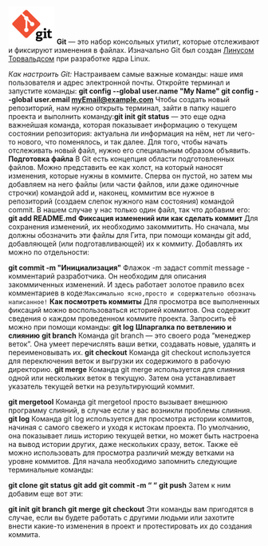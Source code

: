 ![Git Logo](\Git_logo.jpg)
**Git** — это набор консольных утилит, которые отслеживают и фиксируют изменения в файлах. Изначально Git был создан [Линусом Торвальдсом](https://ru.wikipedia.org/wiki/Торвальдс,_Линус) при разработке ядра Linux. 

 *Как настроить Git:*
 Настраиваем самые важные команды: наше имя пользователя и адрес электронной почты. Откройте терминал и запустите команды:
 **git config --global user.name "My Name"
git config --global user.email myEmail@example.com**
Чтобы создать новый репозиторий, нам нужно открыть терминал, зайти в папку нашего проекта и выполнить команду:**git init**
 **git status** — это еще одна важнейшая команда, которая показывает информацию о текущем состоянии репозитория: актуальна ли информация на нём, нет ли чего-то нового, что поменялось, и так далее.
 Для того, чтобы начать отслеживать новый файл, нужно его специальным образом объявить.
     **Подготовка файла**
     В Git есть концепция области подготовленных файлов. Можно представить ее как холст, на который наносят изменения, которые нужны в коммите. Сперва он пустой, но затем мы добавляем на него файлы (или части файлов, или даже одиночные строчки) командой add и, наконец, коммитим все нужное в репозиторий (создаем слепок нужного нам состояния) командой commit.
В нашем случае у нас только один файл, так что добавим его: **git add README.md**
**Фиксация изменений или как сделать коммит**
Для сохранения изменений, их необходимо закоммитить. Но сначала, мы должны обозначить эти файлы для Гита, при помощи команды git add, добавляющей (или подготавливающей) их к коммиту. Добавлять их можно по отдельности:

**git commit -m "Инициализация"**
Флажок -m задаст commit message - комментарий разработчика. Он необходим для описания закоммиченных изменений. И здесь работает золотое правило всех комментариев в коде:```Максимально ясно,просто и содержательно обозначь написанное!```
**Как посмотреть коммиты**
Для просмотра все выполненных фиксаций можно воспользоваться историей коммитов. Она содержит сведения о каждом проведенном коммите проекта. Запросить её можно при помощи команды:
**git log**
**Шпаргалка по ветвлению и слиянию**
**git branch**
Команда git branch — это своего рода “менеджер веток”. Она умеет перечислять ваши ветки, создавать новые, удалять и переименовывать их.
**git checkout**
Команда git checkout используется для переключения веток и выгрузки их содержимого в рабочую директорию.
**git merge**
Команда git merge используется для слияния одной или нескольких веток в текущую. Затем она устанавливает указатель текущей ветки на результирующий коммит.

**git mergetool**
Команда git mergetool просто вызывает внешнюю программу слияний, в случае если у вас возникли проблемы слияния.
**git log**
Команда git log используется для просмотра истории коммитов, начиная с самого свежего и уходя к истокам проекта. По умолчанию, она показывает лишь историю текущей ветки, но может быть настроена на вывод истории других, даже нескольких сразу, веток. Также её можно использовать для просмотра различий между ветками на уровне коммитов.
Для начала необходимо запомнить следующие терминальные команды:

**git clone**
**git status**
**git add**
**git commit -m “ “**
**git push**
Затем к ним добавим еще вот эти:

**git init**
**git branch**
**git merge**
**git checkout**
Эти команды вам пригодятся в случае, если вы будете работать с другими людьми или захотите внести какие-то изменения в проект и протестировать их до создания коммита.